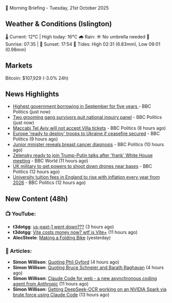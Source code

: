 🌅 Morning Briefing - Tuesday, 21st October 2025

## Weather & Conditions (Islington)

🌡️ Current: 12°C | High today: 16°C
🌧️ Rain: ☀️ No umbrella needed
🌅 Sunrise: 07:35 | 🌇 Sunset: 17:54
🌊 Tides: High 02:31 (6.83mm), Low 09:01 (0.98mm)

## Markets

Bitcoin: $107,929 (-3.0% 24h)

## News Highlights

- [Highest government borrowing in  September for five years  ](https://www.bbc.com/news/articles/c8035130918o?at_medium=RSS&at_campaign=rss) - BBC Politics (just now)
- [Two grooming gang survivors quit national inquiry panel](https://www.bbc.com/news/articles/cy5qkq7zex3o?at_medium=RSS&at_campaign=rss) - BBC Politics (just now)
- [Maccabi Tel Aviv will not accept Villa tickets](https://www.bbc.com/sport/football/articles/c3w98224xx8o?at_medium=RSS&at_campaign=rss) - BBC Politics (8 hours ago)
- [Europe 'ready to deploy' troops to Ukraine if ceasefire secured](https://www.bbc.com/news/articles/cd9kqve398vo?at_medium=RSS&at_campaign=rss) - BBC Politics (9 hours ago)
- [Junior minister reveals breast cancer diagnosis](https://www.bbc.com/news/articles/c9wv5d7rv4lo?at_medium=RSS&at_campaign=rss) - BBC Politics (10 hours ago)
- [Zelensky ready to join Trump-Putin talks after 'frank' White House meeting](https://www.bbc.com/news/articles/c93dl93v581o?at_medium=RSS&at_campaign=rss) - BBC World (11 hours ago)
- [UK military to get powers to shoot down drones near bases](https://www.bbc.com/news/articles/ce8zyyl81m3o?at_medium=RSS&at_campaign=rss) - BBC Politics (12 hours ago)
- [University tuition fees in England to rise with inflation every year from 2026](https://www.bbc.com/news/articles/cgkzj87n8rdo?at_medium=RSS&at_campaign=rss) - BBC Politics (12 hours ago)

## New Content (48h)
### 📺 YouTube:

- **t3dotgg**: [us-east-1 went down???](https://www.youtube.com/watch?v=XNG0VtXI4tU) (3 hours ago)
- **t3dotgg**: [Vite costs money now? wtf is Vite+](https://www.youtube.com/watch?v=vUARWTh7AGc) (11 hours ago)
- **AlecSteele**: [Making a Folding Bike](https://www.youtube.com/watch?v=G0zAORVqnaU) (yesterday)

### 📝 Articles:

- **Simon Willison**: [Quoting Phil Gyford](https://simonwillison.net/2025/Oct/21/phil-gyford/#atom-everything) (4 hours ago)
- **Simon Willison**: [Quoting Bruce Schneier and Barath Raghavan](https://simonwillison.net/2025/Oct/21/ooda-loop/#atom-everything) (4 hours ago)
- **Simon Willison**: [Claude Code for web - a new asynchronous coding agent from Anthropic](https://simonwillison.net/2025/Oct/20/claude-code-for-web/#atom-everything) (11 hours ago)
- **Simon Willison**: [Getting DeepSeek-OCR working on an NVIDIA Spark via brute force using Claude Code](https://simonwillison.net/2025/Oct/20/deepseek-ocr-claude-code/#atom-everything) (13 hours ago)
